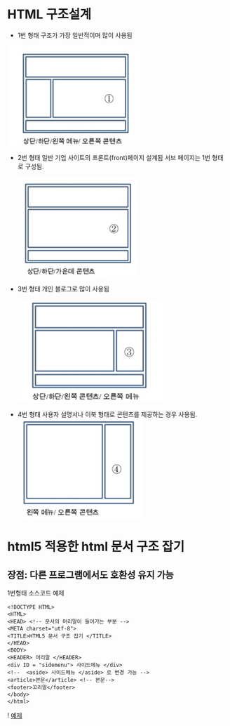 # HTML 구조설계


- 1번 형태 구조가 가장 일반적이며 많이 사용됨 

 ![1번](./img/1.png)
- 2번 형태 일반 기업 사이트의 프론트(front)페이지 설계됨 
   서브 페이지는 1번 형태로 구성됨.
   
  ![2번](./img/2.png)
- 3번 형태 개인 블로그로 많이 사용됨
  
  ![3번](./img/3.png)
- 4번 형태 사용자 설명서나 이북 형태로 콘텐츠를 제공하는 경우 사용됨.
  ![4번](./img/4.png)

# html5 적용한 html 문서 구조 잡기 
 ## 장점: 다른 프로그램에서도 호환성 유지 가능 

1번형태 소스코드 예제 

    <!DOCTYPE HTML>
    <HTML>
    <HEAD> <!-- 문서의 머리말이 들어가는 부분 -->
    <META charset="utf-8">
    <TITLE>HTML5 문서 구조 잡기 </TITLE>
    </HEAD>
    <BODY>
    <HEADER> 머리말 </HEADER>
    <div ID = "sidemenu"> 사이드메뉴 </div>
    <!--  <aside> 사이드메뉴 </aside> 로 변경 가능 -->
    <article>본문</article> <!-- 본문-->
    <footer>꼬리말</footer>
    </body>
    </html>
! [예제](./img/temp.png)
